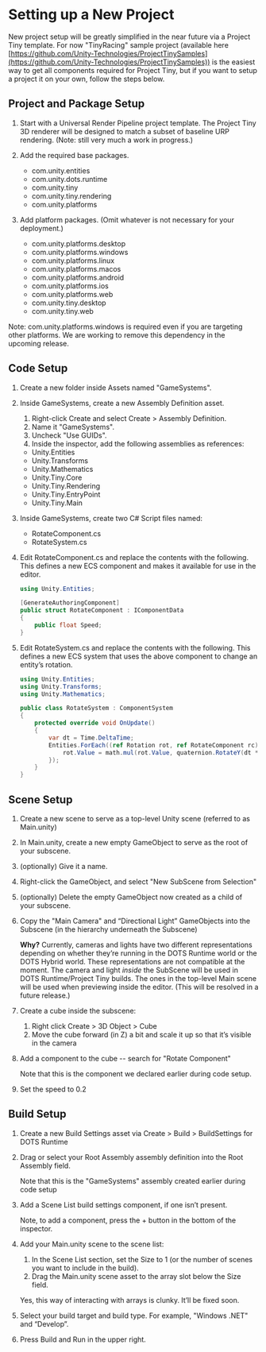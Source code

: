 # Setting up a New Project

New project setup will be greatly simplified in the near future via a Project Tiny template. For now "TinyRacing" sample project (available here  [https://github.com/Unity-Technologies/ProjectTinySamples](https://github.com/Unity-Technologies/ProjectTinySamples)) is the easiest way to get all components required for Project Tiny, but if you want to setup a project it on your own, follow the steps below.

## Project and Package Setup

1. Start with a Universal Render Pipeline project template. The Project Tiny 3D renderer will be designed to match a subset of baseline URP rendering. (Note: still very much a work in progress.)

2. Add the required base packages.
    * com.unity.entities
    * com.unity.dots.runtime
    * com.unity.tiny
    * com.unity.tiny.rendering
    * com.unity.platforms


3. Add platform packages.  (Omit whatever is not necessary for your deployment.)
    * com.unity.platforms.desktop
    * com.unity.platforms.windows 
    * com.unity.platforms.linux
    * com.unity.platforms.macos
    * com.unity.platforms.android
    * com.unity.platforms.ios
    * com.unity.platforms.web
    * com.unity.tiny.desktop
    * com.unity.tiny.web

Note: com.unity.platforms.windows is required even if you are targeting other platforms. We are working to remove this dependency in the upcoming release.


## Code Setup

1. Create a new folder inside Assets named "GameSystems".

2. Inside GameSystems, create a new Assembly Definition asset.
    1. Right-click Create and select Create > Assembly Definition.
    2. Name it "GameSystems".
    3. Uncheck "Use GUIDs".
    4. Inside the inspector, add the following assemblies as references:
      * Unity.Entities
      * Unity.Transforms
      * Unity.Mathematics
      * Unity.Tiny.Core
      * Unity.Tiny.Rendering
      * Unity.Tiny.EntryPoint
      * Unity.Tiny.Main


3. Inside GameSystems, create two C# Script files named:
      * RotateComponent.cs
      * RotateSystem.cs


4. Edit RotateComponent.cs and replace the contents with the following.  This defines a new ECS component and makes it available for use in the editor.

    ``` c#
    using Unity.Entities;

    [GenerateAuthoringComponent]
    public struct RotateComponent : IComponentData
    {
        public float Speed;
    }
    ```

5. Edit RotateSystem.cs and replace the contents with the following.  This defines a new ECS system that uses the above component to change an entity’s rotation.

    ``` c#
    using Unity.Entities;
    using Unity.Transforms;
    using Unity.Mathematics;

    public class RotateSystem : ComponentSystem
    {
        protected override void OnUpdate()
        {
            var dt = Time.DeltaTime;
            Entities.ForEach((ref Rotation rot, ref RotateComponent rc) => {
                rot.Value = math.mul(rot.Value, quaternion.RotateY(dt * rc.Speed));
            });
        }
    }
    ```

## Scene Setup

1. Create a new scene to serve as a top-level Unity scene (referred to as Main.unity)

2. In Main.unity, create a new empty GameObject to serve as the root of your subscene.

3. (optionally) Give it a name.

4. Right-click the GameObject, and select "New SubScene from Selection"

5. (optionally) Delete the empty GameObject now created as a child of your subscene.

6. Copy the "Main Camera" and “Directional Light” GameObjects into the Subscene (in the hierarchy underneath the Subscene)
    
    **Why?** Currently, cameras and lights have two different representations depending on whether they’re running in the DOTS Runtime world or the DOTS Hybrid world.  These representations are not compatible at the moment.  The camera and light *inside* the SubScene will be used in DOTS Runtime/Project Tiny builds.  The ones in the top-level Main scene will be used when previewing inside the editor. (This will be resolved in a future release.)
    
7. Create a cube inside the subscene:
    1. Right click Create > 3D Object > Cube
    2. Move the cube forward (in Z) a bit and scale it up so that it’s visible in the camera


8. Add a component to the cube -- search for "Rotate Component"

    Note that this is the component we declared earlier during code setup.

9. Set the speed to 0.2

## Build Setup

1. Create a new Build Settings asset via Create > Build > BuildSettings for DOTS Runtime

2. Drag or select your Root Assembly assembly definition into the Root Assembly field.

    Note that this is the "GameSystems" assembly created earlier during code setup

10. Add a Scene List build settings component, if one isn’t present.

    Note, to add a component, press the + button in the bottom of the inspector.

11. Add your Main.unity scene to the scene list:
    1. In the Scene List section, set the Size to 1 (or the number of scenes you want to include in the build).
    2. Drag the Main.unity scene asset to the array slot below the Size field.

    Yes, this way of interacting with arrays is clunky.  It’ll be fixed soon.

12. Select your build target and build type. For example, "Windows .NET" and “Develop”.

13. Press Build and Run in the upper right.

